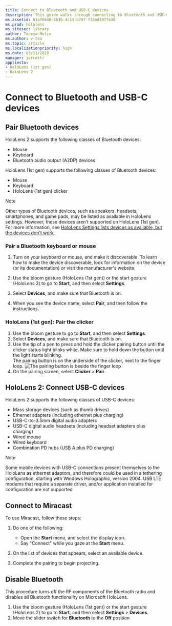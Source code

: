 ```yaml
---
title: Connect to Bluetooth and USB-C devices
description: This guide walks through connecting to Bluetooth and USB-C devices and accessories.
ms.assetid: 01af0848-3b36-4c13-b797-f38ad3977e30
ms.prod: hololens
ms.sitesec: library
author: Teresa-Motiv
ms.author: v-tea
ms.topic: article
ms.localizationpriority: high
ms.date: 03/11/2020
manager: jarrettr
appliesto:
- HoloLens (1st gen)
- HoloLens 2
---
```


# Connect to Bluetooth and USB-C devices

## Pair Bluetooth devices

HoloLens 2 supports the following classes of Bluetooth devices:

- Mouse
- Keyboard
- Bluetooth audio output (A2DP) devices

HoloLens (1st gen) supports the following classes of Bluetooth devices:

- Mouse
- Keyboard
- HoloLens (1st gen) clicker

> [!NOTE]
> Other types of Bluetooth devices, such as speakers, headsets, smartphones, and game pads, may be listed as available in HoloLens settings. However, these devices aren't supported on HoloLens (1st gen). For more information, see [HoloLens Settings lists devices as available, but the devices don't work](hololens-FAQ.md#hololens-settings-lists-devices-as-available-but-the-devices-dont-work).

### Pair a Bluetooth keyboard or mouse

1. Turn on your keyboard or mouse, and make it discoverable. To learn how to make the device discoverable, look for information on the device (or its documentation) or visit the manufacturer's website.

1. Use the bloom gesture (HoloLens (1st gen)) or the start gesture (HoloLens 2) to go to **Start**, and then select **Settings**.
1. Select **Devices**, and make sure that Bluetooth is on.  
1. When you see the device name, select **Pair**, and then follow the instructions.

### HoloLens (1st gen): Pair the clicker

1. Use the bloom gesture to go to **Start**, and then select **Settings**.
1. Select **Devices**, and make sure that Bluetooth is on.
1. Use the tip of a pen to press and hold the clicker pairing button until the clicker status light blinks white. Make sure to hold down the button until the light starts blinking.  
   The pairing button is on the underside of the clicker, next to the finger loop.
   ![The pairing button is beside the finger loop](images/use-hololens-clicker-1.png)
1. On the pairing screen, select **Clicker** > **Pair**.

## HoloLens 2: Connect USB-C devices

HoloLens 2 supports the following classes of USB-C devices:

- Mass storage devices (such as thumb drives)
- Ethernet adapters (including ethernet plus charging)
- USB-C-to-3.5mm digital audio adapters
- USB-C digital audio headsets (including headset adapters plus charging)
- Wired mouse
- Wired keyboard
- Combination PD hubs (USB A plus PD charging)

> [!NOTE]
> Some mobile devices with USB-C connections present themselves to the HoloLens as ethernet adaptors, and therefore could be used in a tethering configuration, starting with Windows Holographic, version 2004. USB LTE modems that require a separate driver, and/or application installed for configuration are not supported

## Connect to Miracast

To use Miracast, follow these steps:

1. Do one of the following:  

   - Open the **Start** menu, and select the display icon.
   - Say "Connect" while you gaze at the **Start** menu.  

1. On the list of devices that appears, select an available device.
1. Complete the pairing to begin projecting.

## Disable Bluetooth

This procedure turns off the RF components of the Bluetooth radio and disables all Bluetooth functionality on Microsoft HoloLens.

1. Use the bloom gesture (HoloLens (1st gen)) or the start gesture (HoloLens 2) to go to **Start**, and then select **Settings** > **Devices**.
1. Move the slider switch for **Bluetooth** to the **Off** position
